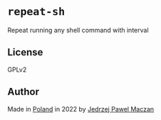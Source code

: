 # `repeat-sh`
Repeat running any shell command with interval



## License
GPLv2

## Author

Made in [Poland](https://en.wikipedia.org/wiki/Poland) in 2022 by [Jedrzej Pawel Maczan](https://maczan.pl/)